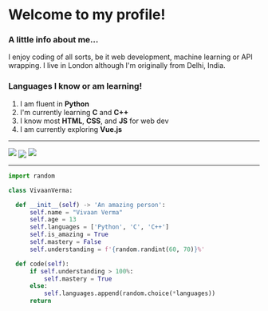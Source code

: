 # Welcome to my profile!
### A little info about me...
I enjoy coding of all sorts, be it web development, machine learning or API wrapping. I live in London although I'm originally from Delhi, India.

### Languages I know or am learning!

1. I am fluent in **Python**
2. I'm currently learning **C** and **C++**
3. I know most **HTML**, **CSS**, and **JS** for web dev
4. I am currently exploring **Vue.js**

-----

  <img align="top" src="https://github-readme-stats.vercel.app/api?username=doublevcodes&show_icons=true&theme=vue-dark" />

  <img align="center" src="https://github-readme-stats.vercel.app/api/top-langs/?username=doublevcodes&theme=vue-dark&layout=compact" />
  <img src="https://github-readme-stats.vercel.app/api/pin/?username=doublevcodes&repo=gravitron&theme=vue-dark" />

-----

  
  ```py
  import random

class VivaanVerma:

    def __init__(self) -> 'An amazing person':
        self.name = "Vivaan Verma"
        self.age = 13
        self.languages = ['Python', 'C', 'C++']
        self.is_amazing = True
        self.mastery = False
        self.understanding = f'{random.randint(60, 70)}%'

    def code(self):
        if self.understanding > 100%:
            self.mastery = True
        else:
            self.languages.append(random.choice(*languages))
        return
```
